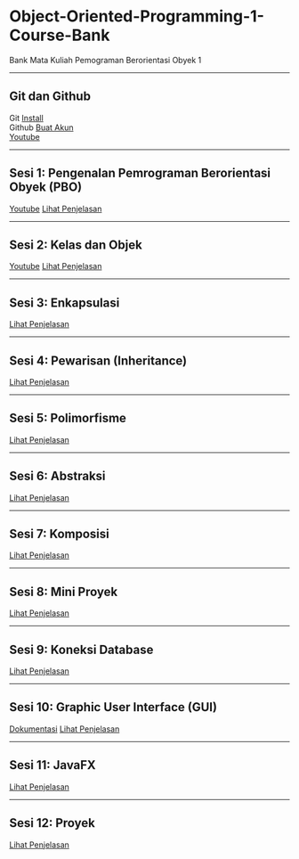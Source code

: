 # Object-Oriented-Programming-1-Course-Bank
Bank Mata Kuliah Pemograman Berorientasi Obyek 1

---

## Git dan Github
Git <a href="https://git-scm.com/">Install</a>
<br>
Github <a href="https://github.com/">Buat Akun</a>
<br>
<a href="https://www.youtube.com/watch?v=rzuhHzFuvjY">Youtube</a>

---

## Sesi 1: Pengenalan Pemrograman Berorientasi Obyek (PBO)
<a href="https://youtu.be/QBKUT6EZjzM?si=LajfqIkGYCgKBjA4">Youtube</a>
<a href="https://github.com/Muhammad-Ikhwan-Fathulloh/Object-Oriented-Programming-1-Course-Bank/tree/main/Introduction">Lihat Penjelasan</a>

---

## Sesi 2: Kelas dan Objek
<a href="https://youtu.be/hWuVshzyrUg?si=UOglRUyxEMv9RQBk">Youtube</a>
<a href="https://github.com/Muhammad-Ikhwan-Fathulloh/Object-Oriented-Programming-1-Course-Bank/tree/main/ClassAndObject">Lihat Penjelasan</a>

---

## Sesi 3: Enkapsulasi
<a href="https://github.com/Muhammad-Ikhwan-Fathulloh/Object-Oriented-Programming-1-Course-Bank/tree/main/Encapsulation">Lihat Penjelasan</a>

---

## Sesi 4: Pewarisan (Inheritance)
<a href="https://github.com/Muhammad-Ikhwan-Fathulloh/Object-Oriented-Programming-1-Course-Bank/tree/main/Inheritance">Lihat Penjelasan</a>

---

## Sesi 5: Polimorfisme
<a href="https://github.com/Muhammad-Ikhwan-Fathulloh/Object-Oriented-Programming-1-Course-Bank/tree/main/Polimorfisme">Lihat Penjelasan</a>

---

## Sesi 6: Abstraksi
<a href="https://github.com/Muhammad-Ikhwan-Fathulloh/Object-Oriented-Programming-1-Course-Bank/tree/main/Abstract">Lihat Penjelasan</a>

---

## Sesi 7: Komposisi
<a href="https://github.com/Muhammad-Ikhwan-Fathulloh/Object-Oriented-Programming-1-Course-Bank/tree/main/Composition">Lihat Penjelasan</a>

---

## Sesi 8: Mini Proyek
<a href="https://github.com/Muhammad-Ikhwan-Fathulloh/Object-Oriented-Programming-1-Course-Bank/tree/main/MiniProject">Lihat Penjelasan</a>

---

## Sesi 9: Koneksi Database
<a href="https://github.com/Muhammad-Ikhwan-Fathulloh/Object-Oriented-Programming-1-Course-Bank/tree/main/Database">Lihat Penjelasan</a>

---

## Sesi 10: Graphic User Interface (GUI)
<a href="https://netbeans.apache.org/tutorial/main/kb/docs/java/gui-functionality/">Dokumentasi</a>
<a href="">Lihat Penjelasan</a>

---

## Sesi 11: JavaFX
<a href="">Lihat Penjelasan</a>

---

## Sesi 12: Proyek
<a href="">Lihat Penjelasan</a>
